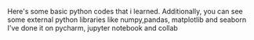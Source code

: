 Here's some basic python codes that i learned.
Additionally, you can see some external python libraries like numpy,pandas, matplotlib and seaborn
I've done it on pycharm, jupyter notebook and collab
